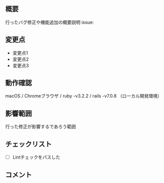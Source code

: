 ## 概要

行ったバグ修正や機能追加の概要説明
issue: 

## 変更点

- 変更点1
- 変更点2
- 変更点3

## 動作確認

macOS / Chromeブラウザ / ruby -v3.2.2 / rails -v7.0.8 （ローカル開発環境）


## 影響範囲

行った修正が影響するであろう範囲

## チェックリスト

- [ ] Lintチェックをパスした

## コメント
